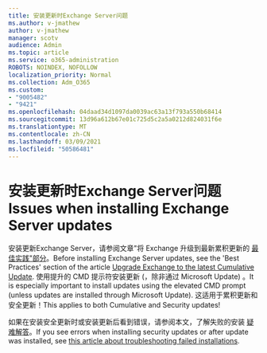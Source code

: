 ```yaml
---
title: 安装更新时Exchange Server问题
ms.author: v-jmathew
author: v-jmathew
manager: scotv
audience: Admin
ms.topic: article
ms.service: o365-administration
ROBOTS: NOINDEX, NOFOLLOW
localization_priority: Normal
ms.collection: Adm_O365
ms.custom:
- "9005482"
- "9421"
ms.openlocfilehash: 04daad34d1097da0039ac63a13f793a550b68414
ms.sourcegitcommit: 13d96a612b67e01c725d5c2a5a0212d824031f6e
ms.translationtype: MT
ms.contentlocale: zh-CN
ms.lasthandoff: 03/09/2021
ms.locfileid: "50586481"
---
```

# <a name="issues-when-installing-exchange-server-updates"></a><span data-ttu-id="b32ab-102">安装更新时Exchange Server问题</span><span class="sxs-lookup"><span data-stu-id="b32ab-102">Issues when installing Exchange Server updates</span></span>

<span data-ttu-id="b32ab-103">安装更新Exchange Server，请参阅文章"将 Exchange 升级到最新累积更新的 [最佳实践"部分](https://docs.microsoft.com/Exchange/plan-and-deploy/install-cumulative-updates)。</span><span class="sxs-lookup"><span data-stu-id="b32ab-103">Before installing Exchange Server updates, see the 'Best Practices' section of the article [Upgrade Exchange to the latest Cumulative Update](https://docs.microsoft.com/Exchange/plan-and-deploy/install-cumulative-updates).</span></span> <span data-ttu-id="b32ab-104">使用提升的 CMD 提示符安装更新 (，除非通过 Microsoft Update) 。</span><span class="sxs-lookup"><span data-stu-id="b32ab-104">It is especially important to install updates using the elevated CMD prompt (unless updates are installed through Microsoft Update).</span></span> <span data-ttu-id="b32ab-105">这适用于累积更新和安全更新！</span><span class="sxs-lookup"><span data-stu-id="b32ab-105">This applies to both Cumulative and Security updates!</span></span>

<span data-ttu-id="b32ab-106">如果在安装安全更新时或安装更新后看到错误，请参阅本文，了解失败的安装 [疑难解答](https://aka.ms/exupdatefaq)。</span><span class="sxs-lookup"><span data-stu-id="b32ab-106">If you see errors when installing security updates or after update was installed, see [this article about troubleshooting failed installations](https://aka.ms/exupdatefaq).</span></span>
